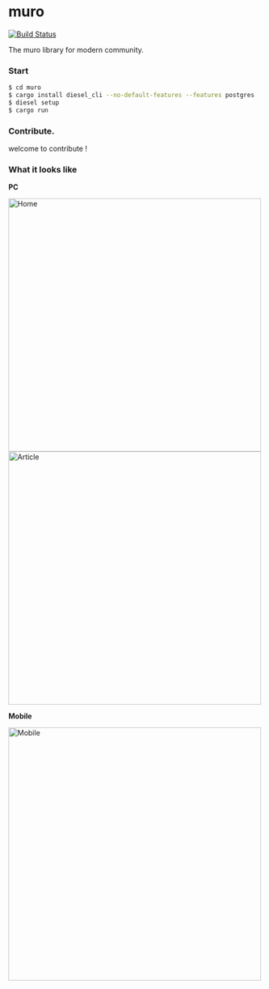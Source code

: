 # muro

[![Build Status](https://travis-ci.org/OUIRC/muro.svg?branch=master)](https://travis-ci.org/OUIRC/muro)

The muro library for modern community.

### Start

```bash
$ cd muro
$ cargo install diesel_cli --no-default-features --features postgres
$ diesel setup
$ cargo run
```

### Contribute.
 
welcome to contribute !

### <a name="screenshots"> What it looks like </a>
**PC**

<img alt="Home" height="500" src="https://raw.githubusercontent.com/something-here/muro/master/public/2017-09-20%2009-49-12%E5%B1%8F%E5%B9%95%E6%88%AA%E5%9B%BE.png">

<img alt="Article" height="500" src="https://raw.githubusercontent.com/something-here/muro/master/public/2017-09-15%2010-00-12%E5%B1%8F%E5%B9%95%E6%88%AA%E5%9B%BE.png">

**Mobile**

<img alt="Mobile" height="500" src="https://raw.githubusercontent.com/something-here/muro/master/public/2017-09-20%2018-17-55%E5%B1%8F%E5%B9%95%E6%88%AA%E5%9B%BE.png">

